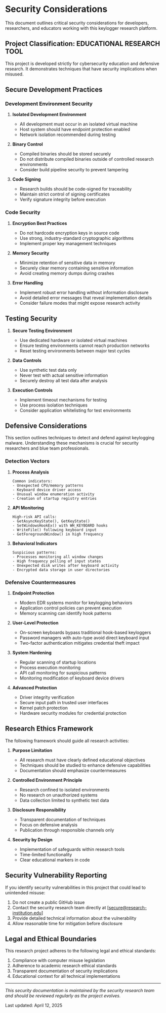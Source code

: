 # Security Considerations

This document outlines critical security considerations for developers, researchers, and educators working with this keylogger research platform.

## Project Classification: EDUCATIONAL RESEARCH TOOL

This project is developed strictly for cybersecurity education and defensive research. It demonstrates techniques that have security implications when misused.

## Secure Development Practices

### Development Environment Security

1. **Isolated Development Environment**
   - All development must occur in an isolated virtual machine
   - Host system should have endpoint protection enabled
   - Network isolation recommended during testing

2. **Binary Control**
   - Compiled binaries should be stored securely
   - Do not distribute compiled binaries outside of controlled research environments
   - Consider build pipeline security to prevent tampering

3. **Code Signing**
   - Research builds should be code-signed for traceability
   - Maintain strict control of signing certificates
   - Verify signature integrity before execution

### Code Security

1. **Encryption Best Practices**
   - Do not hardcode encryption keys in source code
   - Use strong, industry-standard cryptographic algorithms
   - Implement proper key management techniques

2. **Memory Security**
   - Minimize retention of sensitive data in memory
   - Securely clear memory containing sensitive information
   - Avoid creating memory dumps during crashes

3. **Error Handling**
   - Implement robust error handling without information disclosure
   - Avoid detailed error messages that reveal implementation details
   - Consider failure modes that might expose research activity

## Testing Security

1. **Secure Testing Environment**
   - Use dedicated hardware or isolated virtual machines
   - Ensure testing environments cannot reach production networks
   - Reset testing environments between major test cycles

2. **Data Controls**
   - Use synthetic test data only
   - Never test with actual sensitive information
   - Securely destroy all test data after analysis

3. **Execution Controls**
   - Implement timeout mechanisms for testing
   - Use process isolation techniques
   - Consider application whitelisting for test environments

## Defensive Considerations

This section outlines techniques to detect and defend against keylogging malware. Understanding these mechanisms is crucial for security researchers and blue team professionals.

### Detection Vectors

1. **Process Analysis**
   ```
   Common indicators:
   - Unexpected CPU/memory patterns
   - Keyboard device driver access
   - Unusual window enumeration activity
   - Creation of startup registry entries
   ```

2. **API Monitoring**
   ```
   High-risk API calls:
   - GetAsyncKeyState(), GetKeyState()
   - SetWindowsHookEx() with WH_KEYBOARD hooks
   - WriteFile() following keyboard input
   - GetForegroundWindow() in high frequency
   ```

3. **Behavioral Indicators**
   ```
   Suspicious patterns:
   - Processes monitoring all window changes
   - High frequency polling of input states
   - Unexpected disk writes after keyboard activity
   - Encrypted data storage in user directories
   ```

### Defensive Countermeasures

1. **Endpoint Protection**
   - Modern EDR systems monitor for keylogging behaviors
   - Application control policies can prevent execution
   - Memory scanning can identify hook patterns

2. **User-Level Protection**
   - On-screen keyboards bypass traditional hook-based keyloggers
   - Password managers with auto-type avoid direct keyboard input
   - Two-factor authentication mitigates credential theft impact

3. **System Hardening**
   - Regular scanning of startup locations
   - Process execution monitoring
   - API call monitoring for suspicious patterns
   - Monitoring modification of keyboard device drivers

4. **Advanced Protection**
   - Driver integrity verification
   - Secure input path in trusted user interfaces
   - Kernel patch protection
   - Hardware security modules for credential protection

## Research Ethics Framework

The following framework should guide all research activities:

1. **Purpose Limitation**
   - All research must have clearly defined educational objectives
   - Techniques should be studied to enhance defensive capabilities
   - Documentation should emphasize countermeasures

2. **Controlled Environment Principle**
   - Research confined to isolated environments
   - No research on unauthorized systems
   - Data collection limited to synthetic test data

3. **Disclosure Responsibility**
   - Transparent documentation of techniques
   - Focus on defensive analysis
   - Publication through responsible channels only

4. **Security by Design**
   - Implementation of safeguards within research tools
   - Time-limited functionality
   - Clear educational markers in code

## Security Vulnerability Reporting

If you identify security vulnerabilities in this project that could lead to unintended misuse:

1. Do not create a public GitHub issue
2. Contact the security research team directly at [secure@research-institution.edu]
3. Provide detailed technical information about the vulnerability
4. Allow reasonable time for mitigation before disclosure

## Legal and Ethical Boundaries

This research project adheres to the following legal and ethical standards:

1. Compliance with computer misuse legislation
2. Adherence to academic research ethical standards
3. Transparent documentation of security implications
4. Educational context for all technical implementations

---

*This security documentation is maintained by the security research team and should be reviewed regularly as the project evolves.*

Last updated: April 12, 2025